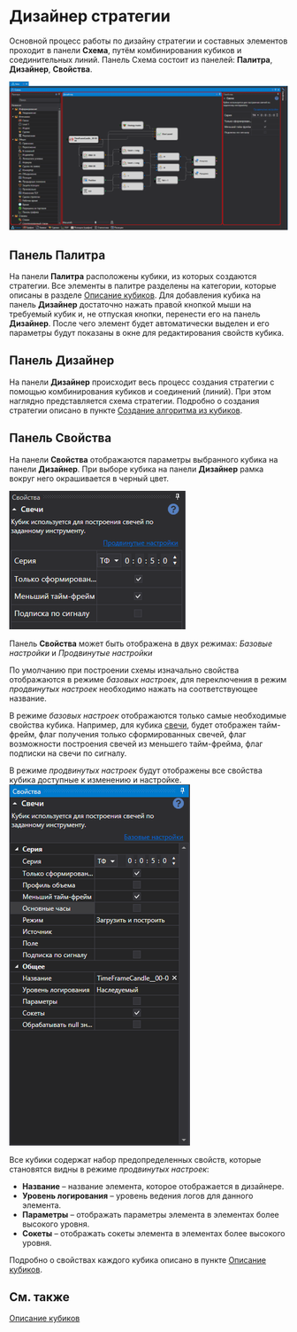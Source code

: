 # Дизайнер стратегии

Основной процесс работы по дизайну стратегии и составных элементов проходит в панели **Схема**, путём комбинирования кубиков и соединительных линий. Панель Схема состоит из панелей: **Палитра**, **Дизайнер**, **Свойства**. 

![Designer Designer schemes strategies and component elements 00](../images/Designer_Designer_schemes_strategies_and_component_elements_00.png)

## Панель Палитра

На панели **Палитра** расположены кубики, из которых создаются стратегии. Все элементы в палитре разделены на категории, которые описаны в разделе [Описание кубиков](Designer_Description_of_elements.md). Для добавления кубика на панель **Дизайнер** достаточно нажать правой кнопкой мыши на требуемый кубик и, не отпуская кнопки, перенести его на панель **Дизайнер**. После чего элемент будет автоматически выделен и его параметры будут показаны в окне для редактирования свойств кубика. 

## Панель Дизайнер

На панели **Дизайнер** происходит весь процесс создания стратегии с помощью комбинирования кубиков и соединений (линий). При этом наглядно представляется схема стратегии. Подробно о создания стратегии описано в пункте [Создание алгоритма из кубиков](Designer_Algorithm_creation_of_elements.md). 

## Панель Свойства

На панели **Свойства** отображаются параметры выбранного кубика на панели **Дизайнер**. При выборе кубика на панели **Дизайнер** рамка вокруг него окрашивается в черный цвет. 

![Designer The Properties Panel 00](../images/Designer_Properties_Panel_00.png)

Панель **Свойства** может быть отображена в двух режимах: *Базовые настройки* и *Продвинутые настройки*

По умолчанию при построении схемы изначально свойства отображаются в режиме *базовых настроек*, для переключения в режим *продвинутых настроек* необходимо нажать на соответствующее название.

В режиме *базовых настроек* отображаются только самые необходимые свойства кубика. Например, для кубика [свечи](Designer_Candles.md), будет отображен тайм-фрейм, флаг получения только сформированных свечей, флаг возможности построения свечей из меньшего тайм-фрейма, флаг подписки на свечи по сигналу.

В режиме *продвинутых настроек* будут отображены все свойства кубика доступные к изменению и настройке.
![Designer The Properties Panel 00](../images/Designer_Properties_Panel_01.png)

Все кубики содержат набор предопределенных свойств, которые становятся видны в режиме *продвинутых настроек*:

- **Название** – название элемента, которое отображается в дизайнере.
- **Уровень логирования** – уровень ведения логов для данного элемента.
- **Параметры** – отображать параметры элемента в элементах более высокого уровня.
- **Сокеты** – отображать сокеты элемента в элементах более высокого уровня.

Подробно о свойствах каждого кубика описано в пункте [Описание кубиков](Designer_Description_of_elements.md).
## См. также

[Описание кубиков](Designer_Description_of_elements.md)
